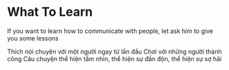 # What To Learn

If you want to learn how to communicate with people, let ask him to give you some lessons


Thích nói chuyện với một người ngay từ lần đầu
Chơi với những người thành công
Câu chuyện thể hiện tầm nhìn, thể hiện sự đần độn, thể hiện sự sợ hãi
